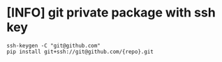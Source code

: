 # [INFO] git private package with ssh key
```
ssh-keygen -C "git@github.com"
pip install git+ssh://git@github.com/{repo}.git
```

